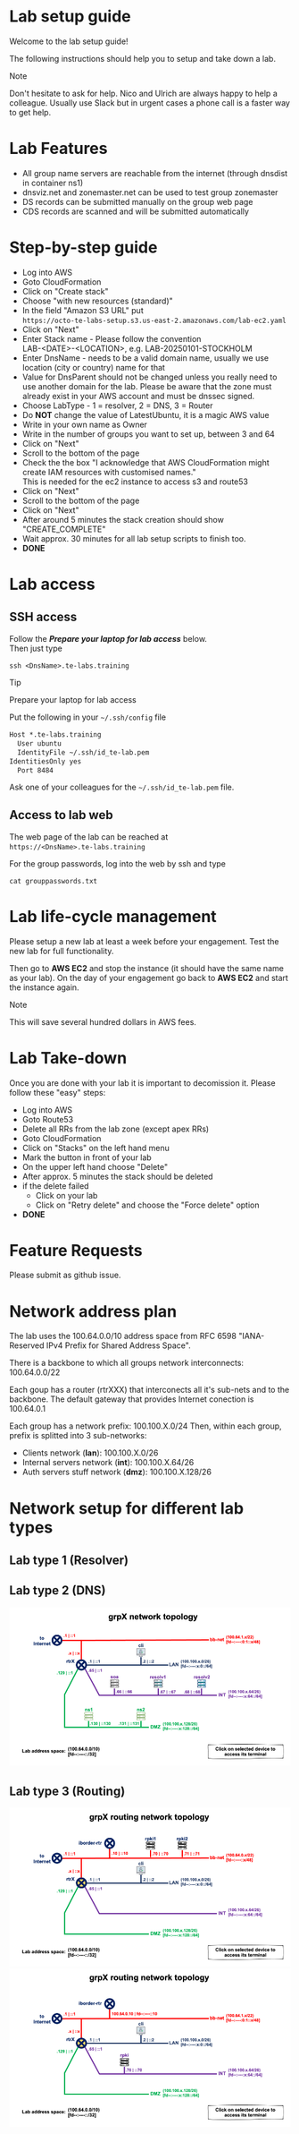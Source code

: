 # Lab setup guide

Welcome to the lab setup guide!

The following instructions should help you to setup and take down a lab.

> [!NOTE]
> Don't hesitate to ask for help. Nico and Ulrich are always happy to help a colleague. Usually use Slack but in urgent cases a phone call is a faster way to get help.

# Lab Features

- All group name servers are reachable from the internet (through dnsdist in container ns1)
- dnsviz.net and zonemaster.net can be used to test group zonemaster
- DS records can be submitted manually on the group web page
- CDS records are scanned and will be submitted automatically

# Step-by-step guide

- Log into AWS
- Goto CloudFormation
- Click on "Create stack"
- Choose "with new resources (standard)"
- In the field "Amazon S3 URL" put    
  `https://octo-te-labs-setup.s3.us-east-2.amazonaws.com/lab-ec2.yaml`
- Click on "Next"
- Enter Stack name - Please follow the convention    
  LAB-\<DATE\>-\<LOCATION\>, e.g. LAB-20250101-STOCKHOLM
- Enter DnsName - needs to be a valid domain name, usually we use location (city or country) name for that
- Value for DnsParent should not be changed unless you really need to use another domain for the lab.
  Please be aware that the zone must already exist in your AWS account and must be dnssec signed.
- Choose LabType - 1 = resolver, 2 = DNS, 3 = Router
- Do **NOT** change the value of LatestUbuntu, it is a magic AWS value
- Write in your own name as Owner
- Write in the number of groups you want to set up, between 3 and 64
- Click on "Next"
- Scroll to the bottom of the page
- Check the the box "I acknowledge that AWS CloudFormation might create IAM resources with customised names."    
This is needed for the ec2 instance to access s3 and route53
- Click on "Next"
- Scroll to the bottom of the page
- Click on "Next"
- After around 5 minutes the stack creation should show "CREATE_COMPLETE"
- Wait approx. 30 minutes for all lab setup scripts to finish too.
- **DONE**

# Lab access

## SSH access

Follow the ***Prepare your laptop for lab access*** below.<br>
Then just type
```
ssh <DnsName>.te-labs.training
```

> [!TIP]
> Prepare your laptop for lab access
> 
> Put the following in your `~/.ssh/config` file
> 
> ```
> Host *.te-labs.training
>	User ubuntu
>	IdentityFile ~/.ssh/id_te-lab.pem
> IdentitiesOnly yes
>	Port 8484
> ```
>
> Ask one of your colleagues for the `~/.ssh/id_te-lab.pem` file.

## Access to lab web

The web page of the lab can be reached at    
`https://<DnsName>.te-labs.training`

For the group passwords, log into the web by ssh and type
```
cat grouppasswords.txt
```
# Lab life-cycle management

Please setup a new lab at least a week before your engagement.
Test the new lab for full functionality.

Then go to **AWS EC2** and stop the instance (it should have the same name as your lab). On the day of your engagement go back to **AWS EC2** and start the instance again.

> [!NOTE]
> This will save several hundred dollars in AWS fees.

# Lab Take-down

Once you are done with your lab it is important to decomission it.
Please follow these "easy" steps:

- Log into AWS
- Goto Route53 
- Delete all RRs from the lab zone (except apex RRs)
- Goto CloudFormation
- Click on "Stacks" on the left hand menu
- Mark the button in front of your lab
- On the upper left hand choose "Delete"
- After approx. 5 minutes the stack should be deleted
- if the delete failed
  - Click on your lab
  - Click on "Retry delete" and choose the "Force delete" option
- **DONE**

# Feature Requests

Please submit as github issue.

# Network address plan

The lab uses the 100.64.0.0/10 address space from RFC 6598 "IANA-Reserved IPv4 Prefix for Shared Address Space".

There is a backbone to which all groups network interconnects: 100.64.0.0/22

Each goup has a router (rtrXXX) that interconects all it's sub-nets and to the backbone.
The default gateway that provides Internet conection is 100.64.0.1

Each group has a network prefix: 100.100.X.0/24
Then, within each group, prefix is splitted into 3 sub-networks:

- Clients network (**lan**): 100.100.X.0/26
- Internal servers network (**int**): 100.100.X.64/26
- Auth servers stuff network (**dmz**): 100.100.X.128/26

# Network setup for different lab types

## Lab type 1 (Resolver)

## Lab type 2 (DNS)
<img src="configs/www/var/www/html/_img/grp_network_map.png">

## Lab type 3 (Routing)
<img src="configs/www/var/www/html/_img/group_routing_network_globalRPKI_map.png">
<img src="configs/www/var/www/html/_img/grp_routing_network_map.png">

